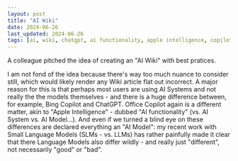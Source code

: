```yaml
---
layout: post
title: "AI Wiki"
date: 2024-06-26
last_updated: 2024-06-26
tags: [ai, wiki, chatgpt, ai functionality, apple intelligence, copilot]
---
```


A colleague pitched the idea of creating an "AI Wiki" with best pratices.

I am not fond of the idea because there's way too much nuance to consider still, which would likely render any Wiki article flat out incorrect. A major reason for this is that perhaps most users are using AI Systems and not really the the models themselves - and there is a huge difference between, for example, Bing Copilot and ChatGPT. Office Copilot again is a different matter, akin to "Apple Intelligence" - dubbed "AI functionality" (vs. AI System vs. AI Model...). And even if we turned a blind eye on these differences are declared everything an "AI Model": my recent work with Small Language Models (SLMs - vs. LLMs) has rather painfully made it clear that there Language Models also differ wildly - and really just "different", not necessarily "good" or "bad".